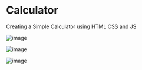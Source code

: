 # Calculator

Creating a Simple Calculator using HTML CSS and JS

![image](https://github.com/user-attachments/assets/a683af28-c84e-48dc-b805-934edfd77744)

![image](https://github.com/user-attachments/assets/9dd37a53-d6d5-4dca-8161-48e3824ca74c)

![image](https://github.com/user-attachments/assets/ee2143f1-fa2d-441c-941c-a42f9a111eec)

